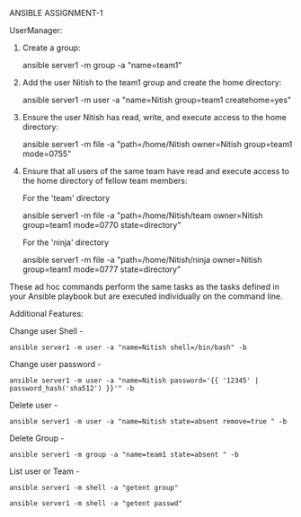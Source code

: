 ANSIBLE ASSIGNMENT-1

UserManager:

1. Create a group:
   
   ansible server1 -m group -a "name=team1"

2. Add the user Nitish to the team1 group and create the home directory:

   ansible server1 -m user -a "name=Nitish group=team1 createhome=yes"


3. Ensure the user Nitish has read, write, and execute access to the home directory:

   ansible server1 -m file -a "path=/home/Nitish owner=Nitish group=team1 mode=0755"


4. Ensure that all users of the same team have read and execute access to the home directory of fellow team members:

   For the 'team' directory

   ansible server1 -m file -a "path=/home/Nitish/team owner=Nitish group=team1 mode=0770 state=directory"

   For the 'ninja' directory

   ansible server1 -m file -a "path=/home/Nitish/ninja owner=Nitish group=team1 mode=0777 state=directory"


These ad hoc commands perform the same tasks as the tasks defined in your Ansible playbook but are executed individually on the command line.

Additional Features:

Change user Shell -

    ansible server1 -m user -a "name=Nitish shell=/bin/bash" -b

Change user password -

    ansible server1 -m user -a "name=Nitish password='{{ '12345' | password_hash('sha512') }}'" -b

Delete user -

    ansible server1 -m user -a "name=Nitish state=absent remove=true " -b

Delete Group - 

    ansible server1 -m group -a "name=team1 state=absent " -b

List user or Team - 

    ansible server1 -m shell -a "getent group"
    
    ansible server1 -m shell -a "getent passwd"
